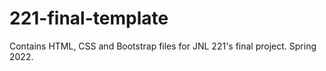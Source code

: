 # 221-final-template
Contains HTML, CSS and Bootstrap files for JNL 221's final project. Spring 2022.
